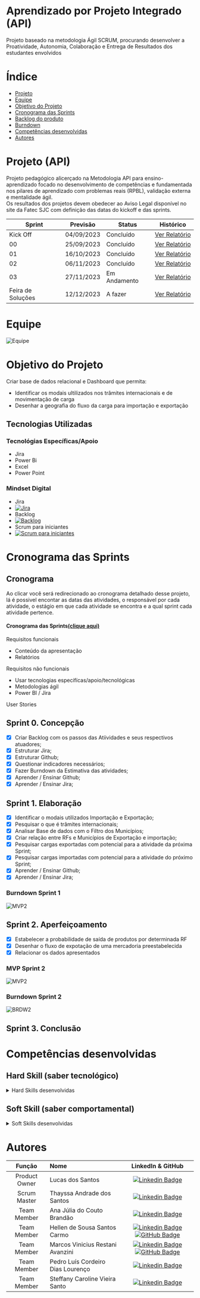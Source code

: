 # Aprendizado por Projeto Integrado (API)

Projeto baseado na metodologia Ágil SCRUM, procurando desenvolver a Proatividade, Autonomia, Colaboração e Entrega de Resultados dos estudantes envolvidos

# Índice
* [Projeto](#projeto-template)
* [Equipe](#equipe)
* [Objetivo do Projeto](#objetivo-do-projeto)
* [Cronograma das Sprints](#Cronograma-das-Sprints)
* [Backlog do produto](#Backlog-do-produto)
* [Burndown](#Burndown)
* [Competências desenvolvidas](#competências-desenvolvidas)
* [Autores](#autores)

# Projeto (API)
Projeto pedagógico alicerçado na Metodologia API para ensino-aprendizado focado no desenvolvimento de competências e fundamentada nos pilares de aprendizado com problemas reais (RPBL), validação externa e mentalidade ágil.  
Os resultados dos projetos devem obedecer ao Aviso Legal disponível no site da Fatec SJC com definição das datas do kickoff e das sprints.

Sprint | Previsão | Status| Histórico|
|------|--------|------|--------|
|Kick Off | 04/09/2023 | Concluído | [Ver Relatório](https://github.com/G3LS/G3LS/blob/main/Arquivos/Kick-off%20API%202N.pdf) | 
|00| 25/09/2023 | Concluído | [Ver Relatório](https://github.com/G3LS/G3LS/blob/main/Arquivos/Relat%C3%B3rio%20da%20Sprint%200.pdf) | 
|01| 16/10/2023 | Concluído | [Ver Relatório](https://github.com/G3LS/G3LS/blob/main/Arquivos/Relat%C3%B3rio%20Sprint%201.pdf) | 
|02| 06/11/2023 | Concluído | [Ver Relatório](https://github.com/G3LS/G3LS/blob/main/Arquivos/Relat%C3%B3rio%20Sprint%202.pdf) | 
|03| 27/11/2023 | Em Andamento | [Ver Relatório]() | 
|Feira de Soluções| 12/12/2023 | A fazer |[Ver Relatório]() | 

# Equipe
![Equipe](https://github.com/G3LS/G3LS/blob/main/.img/Equipe.png)

# Objetivo do Projeto
Criar base de dados relacional e Dashboard que permita:
* Identificar os modais ultilizados nos trâmites internacionais e de movimentação de carga
* Desenhar a geografia do fluxo da carga para importação e exportação

## Tecnologias Utilizadas
 ### Tecnológias Específicas/Apoio
 * Jira
 * Power Bi
 * Excel
 * Power Point

 ### Mindset Digital
- Jira
- [![Jira](https://img.youtube.com/vi/uX7IBKYgcVI/0.jpg)](https://www.youtube.com/watch?v=uX7IBKYgcVI)
- Backlog
- [![Backlog](https://img.youtube.com/vi/Ipg6Ox6qlC8/0.jpg)](https://www.youtube.com/embed/Ipg6Ox6qlC8)
- Scrum para iniciantes
- [![Scrum para iniciantes](https://img.youtube.com/vi/1DkmzynmRHk/0.jpg)](https://www.youtube.com/embed/1DkmzynmRHk)

# Cronograma das Sprints

## Cronograma
Ao clicar você será redirecionado ao cronograma detalhado desse projeto, lá é possivel encontar as datas das atividades, o responsável por cada atividade, o estágio em que cada atividade se encontra e a qual sprint cada atividade pertence.

#### Cronograma das Sprints[(clique aqui)](https://g3log-2semestre.atlassian.net/jira/software/projects/G3LS/boards/1)

Requisitos funcionais 
- Conteúdo da apresentação   
- Relatórios 
  
Requisitos não funcionais
- Usar tecnologias especifícas/apoio/tecnológicas
- Metodologias ágil
- Power BI / Jira
  
User Stories
## Sprint 0. Concepção
- [x] Criar Backlog com os passos das Atiividades e seus respectivos atuadores;
- [x] Estruturar Jira;
- [x] Estruturar Github;
- [x] Questionar indicadores necessários;
- [x] Fazer Burndown da Estimativa das atividades;
- [x] Aprender / Ensinar Github;
- [x] Aprender / Ensinar Jira;

## Sprint 1. Elaboração
- [x] Identificar o modais utilizados Importação e Exportação;
- [x] Pesquisar o que é trâmites internacionais;
- [x] Analisar Base de dados com o Filtro dos Municípios;
- [x] Criar relação entre RFs e Municípios de Exportação e importação;
- [x] Pesquisar cargas exportadas com potencial para a atividade da próxima Sprint;
- [x] Pesquisar cargas importadas com potencial para a atividade do próximo Sprint;
- [x] Aprender / Ensinar Github;
- [x] Aprender / Ensinar Jira;
### Burndown Sprint 1      
![MVP2](https://github.com/G3LS/G3LS/blob/main/.img/Burndown%20Sprint1.jpeg)
## Sprint 2. Aperfeiçoamento
- [X] Estabelecer a probabilidade de saída de produtos por determinada RF
- [X] Desenhar o fluxo de expotação de uma mercadoria preestabelecida
- [X] Relacionar os dados apresentados

### MVP Sprint 2
![MVP2](https://github.com/G3LS/G3LS/blob/main/.img/MVPSprint2.png)

### Burndown Sprint 2
![BRDW2](https://github.com/G3LS/G3LS/blob/main/.img/Burndown%20Sprint2.jpeg)
## Sprint 3. Conclusão


# Competências desenvolvidas

## Hard Skill (saber tecnológico)
<details>
<summary>Hard Skills desenvolvidas</summary>
  
| Tecnologia/Metodologia | Classificação |
| ---------------------- | ------------- |
| GitHub | ☆ ☆ ☆ ☆ ☆ ☆ ☆ ☆ ☆ ☆  |
| Gestão de Projetos | ☆ ☆ ☆ ☆ ☆ ☆ ☆ ☆ ☆ ☆ |
| Scrum Master | ☆ ☆ ☆ ☆ ☆ ☆ ☆ ☆ ☆ ☆ |
| Prodct Owner | ☆ ☆ ☆ ☆ ☆ ☆ ☆ ☆ ☆ ☆ |
| Markdown | ☆ ☆ ☆ ☆ ☆ ☆ ☆ ☆ ☆ ☆ |
| Git Projects | ☆ ☆ ☆ ☆ ☆ ☆ ☆ ☆ ☆ ☆ |
 
</details>

## Soft Skill (saber comportamental)
<details>
<summary>Soft Skills desenvolvidas</summary>

| Habilidades | Classificação |
| ---------------------- | ------------- |
| Colaboração | ☆ ☆ ☆ ☆ ☆ ☆ ☆ ☆ ☆ ☆ |
| Proatividade| ☆ ☆ ☆ ☆ ☆ ☆ ☆ ☆ ☆ ☆ |
| Comunicação | ☆ ☆ ☆ ☆ ☆ ☆ ☆ ☆ ☆ ☆ |
| Adaptabilidade | ☆ ☆ ☆ ☆ ☆ ☆ ☆ ☆ ☆ ☆ |
| Autonomia | ☆ ☆ ☆ ☆ ☆ ☆ ☆ ☆ ☆ ☆ |

</details>

# Autores
|    Função     | Nome                                  |                                                                                                                                                      LinkedIn & GitHub                                                                                                                                                      |
| :-----------: | :------------------------------------ | :-------------------------------------------------------------------------------------------------------------------------------------------------------------------------------------------------------------------------------------------------------------------------------------------------------------------------: |
| Product Owner |   Lucas dos Santos                |     [![Linkedin Badge](https://img.shields.io/badge/Linkedin-blue?style=flat-square&logo=Linkedin&logoColor=white)](https://www.linkedin.com/in/lucas-santos-26093664/) |
| Scrum Master  | Thayssa Andrade dos Santos        |      [![Linkedin Badge](https://img.shields.io/badge/Linkedin-blue?style=flat-square&logo=Linkedin&logoColor=white)](https://www.linkedin.com/in/thayssa-andrade-531a20200/)  |
|  Team Member  | Ana Júlia do Couto Brandão        |         [![Linkedin Badge](https://img.shields.io/badge/Linkedin-blue?style=flat-square&logo=Linkedin&logoColor=white)](https://www.linkedin.com/in/ana-j%C3%BAlia-couto-brand%C3%A3o-60a78b20b/)        |
|  Team Member  | Hellen de Sousa Santos Carmo      |   [![Linkedin Badge](https://img.shields.io/badge/Linkedin-blue?style=flat-square&logo=Linkedin&logoColor=white)](https://www.linkedin.com/in/hellen-sousa-26717b27b/) [![GitHub Badge](https://img.shields.io/badge/GitHub-111217?style=flat-square&logo=github&logoColor=white)](https://github.com/hllncarmo)   |
|  Team Member  | Marcos Vinicius Restani Avanzini  |   [![Linkedin Badge](https://img.shields.io/badge/Linkedin-blue?style=flat-square&logo=Linkedin&logoColor=white)](https://www.linkedin.com/in/marcos-avanzini-7544331b6/) [![GitHub Badge](https://img.shields.io/badge/GitHub-111217?style=flat-square&logo=github&logoColor=white)](https://github.com/MarcosAvanzini)   |
|  Team Member  | Pedro Luís Cordeiro Dias Lourenço |           [![Linkedin Badge](https://img.shields.io/badge/Linkedin-blue?style=flat-square&logo=Linkedin&logoColor=white)](https://www.linkedin.com/in/pedro-lu%C3%ADs-louren%C3%A7o-785314225/)          |
|  Team Member  | Steffany Caroline Vieira Santo    |   [![Linkedin Badge](https://img.shields.io/badge/Linkedin-blue?style=flat-square&logo=Linkedin&logoColor=white)](https://www.linkedin.com/in/steffanysantovi)  |

